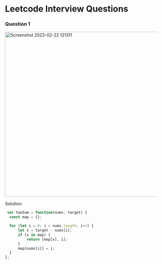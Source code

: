 # Leetcode Interview Questions

### Question 1
<img width="546" alt="Screenshot 2023-02-22 121311" src="https://user-images.githubusercontent.com/80487497/220734861-4205467a-287b-439c-8d8e-06f5d25068a0.png">


Solution:
  ```javascript
   var twoSum = function(nums, target) {
    const map = {};

    for (let i = 0; i < nums.length; i++) {
        let x = target - nums[i];
        if (x in map) {
            return [map[x], i];
        }
        map[nums[i]] = i;
    }
};
  ```
##
